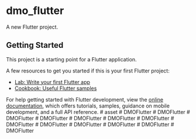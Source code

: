 # dmo_flutter

A new Flutter project.

## Getting Started

This project is a starting point for a Flutter application.

A few resources to get you started if this is your first Flutter project:

- [Lab: Write your first Flutter app](https://docs.flutter.dev/get-started/codelab)
- [Cookbook: Useful Flutter samples](https://docs.flutter.dev/cookbook)

For help getting started with Flutter development, view the
[online documentation](https://docs.flutter.dev/), which offers tutorials,
samples, guidance on mobile development, and a full API reference.
#   a s s e t  
 #   D M O F l u t t e r  
 #   D M O F l u t t e r  
 #   D M O F l u t t e r  
 #   D M O F l u t t e r  
 #   D M O F l u t t e r  
 #   D M O F l u t t e r  
 #   D M O F l u t t e r  
 #   D M O F l u t t e r  
 #   D M O F l u t t e r  
 #   D M O F l u t t e r  
 #   D M O F l u t t e r  
 #   D M O F l u t t e r  
 #   D M O F l u t t e r  
 